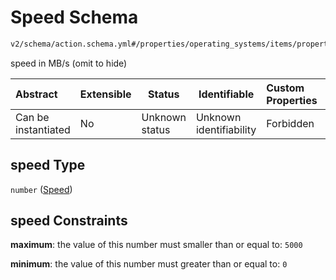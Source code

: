 # Speed Schema

```txt
v2/schema/action.schema.yml#/properties/operating_systems/items/properties/steps/items/properties/actions/items/oneOf/1/properties/core:info/properties/speed
```

speed in MB/s (omit to hide)


| Abstract            | Extensible | Status         | Identifiable            | Custom Properties | Additional Properties | Access Restrictions | Defined In                                                           |
| :------------------ | ---------- | -------------- | ----------------------- | :---------------- | --------------------- | ------------------- | -------------------------------------------------------------------- |
| Can be instantiated | No         | Unknown status | Unknown identifiability | Forbidden         | Allowed               | none                | [device.schema.json\*](../device.schema.json "open original schema") |

## speed Type

`number` ([Speed](device-properties-operating-systems-operating-system-properties-steps-step-properties-group-step-action-oneof-coreinfo-action-properties-coreinfo-action-properties-speed.md))

## speed Constraints

**maximum**: the value of this number must smaller than or equal to: `5000`

**minimum**: the value of this number must greater than or equal to: `0`
